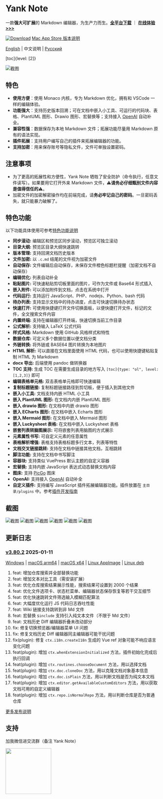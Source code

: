 # Yank Note

一款**强大可扩展**的 Markdown 编辑器，为生产力而生。**[全平台下载](https://github.com/purocean/yn/releases)** ｜ **[在线体验>>>](https://demo.yank-note.com/)**

[![Download](./help/mas_en.svg?.inline)](https://apps.apple.com/cn/app/yank-note/id1551528618) [Mac App Store 版本说明](https://github.com/purocean/yn/issues/65#issuecomment-1065799677)

[English](./README.md) | 中文说明 | [Русский](./README_RU.md)

[toc]{level: [2]}

![截图](./help/1_ZH-CN.png)

## 特色

- **使用方便**：使用 Monaco 内核，专为 Markdown 优化，拥有和 VSCode 一样的编辑体验。
- **功能强大**：支持历史版本回溯；可在文档中嵌入小工具、可运行的代码块、表格、PlantUML 图形、Drawio 图形、宏替换等；支持接入 [OpenAI](https://openai.com) 自动补全。
- **兼容性强**：数据保存为本地 Markdown 文件；拓展功能尽量用 Markdown 原有的语法实现。
- **插件拓展**：支持用户编写自己的插件来拓展编辑器的功能。
- **支持加密**：用来保存账号等隐私文件，文件可单独设置密码。

## 注意事项

- 为了更高的拓展性和方便性，Yank Note 牺牲了安全防护（命令执行，任意文件读写）。如果要用它打开外来 Markdown 文件，⚠️**请务必仔细甄别文件内容是值得信任的**⚠️。
- 加密文件的加密解密操作均在前端完成，请**务必牢记自己的密码**。一旦密码丢失，就只能暴力破解了。

## 特色功能

以下功能具体使用可参考[特色功能说明](./help/FEATURES_ZH-CN.md)

- **同步滚动:** 编辑区和预览区同步滚动，预览区可独立滚动
- **目录大纲:** 预览区目录大纲快速跳转
- **版本管理:** 支持回溯文档历史版本
- **文件加密:** 以 `.c.md` 结尾的文件视为加密文件
- **自动保存:** 文件编辑后自动保存，未保存文件橙色标题栏提醒（加密文档不自动保存）
- **编辑优化:** 列表自动补全
- **粘贴图片:** 可快速粘贴剪切板里面的图片，可作为文件或 Base64 形式插入
- **嵌入附件:** 可以添加附件到文档，点击在系统中打开
- **代码运行:** 支持运行 JavaScript、PHP、nodejs、Python、bash 代码
- **待办列表:** 支持显示文档中的待办进度，点击可快速切换待办状态
- **快速打开:** 可使用快捷键打开文件切换面板，以便快捷打开文件，标记的文件，全文搜索文件内容
- **内置终端:** 支持在编辑器打开终端，快速切换当前工作目录
- **公式解析:** 支持输入 LaTeX 公式代码
- **样式风格:** Markdown 使用 GitHub 风格样式和特性
- **数据仓库:** 可定义多个数据位置以便文档分类
- **外链转换:** 将外链或 BASE64 图片转换为本地图片
- **HTML 解析:** 可以直接在文档里面使用 HTML 代码，也可以使用快捷键粘贴复制 HTML 为 Markdown
- **docx 导出:** 后端使用 pandoc 做转换器
- **TOC 支持:** 生成 TOC 在需要生成目录的地方写入 `[toc]{type: "ol", level: [1,2,3]}` 即可
- **编辑表格单元格:** 双击表格单元格即可快速编辑
- **复制标题链接:** 复制标题链接路径到剪切板，便于插入到其他文件
- **嵌入小工具:** 文档支持内嵌 HTML 小工具
- **嵌入 PlantUML 图形:** 在文档内内嵌 PlantUML 图形
- **嵌入 drawio 图形:** 在文档中内嵌 drawio 图形
- **嵌入 ECharts 图形:** 在文档中嵌入 Echarts 图形
- **嵌入 Mermaid 图形:** 在文档中嵌入 Mermaid 图形
- **嵌入 Luckysheet 表格:** 在文档中嵌入 Luckysheet 表格
- **嵌套列表转脑图展示:** 可将嵌套列表用脑图的方式展示
- **元素属性书写:** 可自定义元素的任意属性
- **表格解析增强:** 表格支持表格标题多行文本，列表等特性
- **文档交叉链接跳转:** 支持在文档中链接其他文档，互相跳转
- **脚注功能:** 支持在文档中书写脚注
- **容器块:** 支持类似 VuePress 默认主题的自定义容器
- **宏替换:** 支持内嵌 JavaScript 表达式动态替换文档内容
- **图床:** 支持 [PicGo](https://picgo.github.io/PicGo-Doc/) 图床
- **OpenAI:** 支持接入 [OpenAI](https://openai.com) 自动补全
- **自定义插件:** 支持编写 JavaScript 插件拓展编辑器功能。插件放置在 `主目录/plugins` 中。参考[插件开发指南](./help/PLUGIN_ZH-CN.md)

## 截图

![截图](./help/6_ZH-CN.png)
![截图](./help/7_ZH-CN.png)
![截图](./help/2_ZH-CN.png)
![截图](./help/3_ZH-CN.png)
![截图](./help/4_ZH-CN.png)
![截图](./help/5_ZH-CN.png)

## 更新日志

### [v3.80.2](https://github.com/purocean/yn/releases/tag/v3.80.2) 2025-01-11

[Windows](https://github.com/purocean/yn/releases/download/v3.80.2/Yank-Note-win-x64-3.80.2.exe) | [macOS arm64](https://github.com/purocean/yn/releases/download/v3.80.2/Yank-Note-mac-arm64-3.80.2.dmg) | [macOS x64](https://github.com/purocean/yn/releases/download/v3.80.2/Yank-Note-mac-x64-3.80.2.dmg) | [Linux AppImage](https://github.com/purocean/yn/releases/download/v3.80.2/Yank-Note-linux-x86_64-3.80.2.AppImage) | [Linux deb](https://github.com/purocean/yn/releases/download/v3.80.2/Yank-Note-linux-amd64-3.80.2.deb)

1. feat: 增加仓库搜索并全部替换功能
2. feat: 增加文本对比工具（需安装扩展）
3. feat: 优化仓库搜索结果展示性能，搜索结果可设置到 2000 个结果
4. feat: 优化文件选项卡、状态栏菜单、编辑器状态保存恢复等若干交互细节
5. feat: 优化快速跳转文件筛选输入模糊匹配算法
6. feat: 大幅度优化运行 JS 代码日志吞吐性能
7. feat: Wiki 链接支持跳转到非 Md 文件
8. feat: 宏替换 `$include` 支持引入纯文本文件（不限于 Md 文件）
9. feat: 文档历史 Diff 编辑器折叠未改动部分
10. fix: 修复切换预览器/编辑器菜单 UI 问题
11. fix: 修复文档历史 Diff 编辑器同主编辑器可能干扰问题
12. fix(plugin): 修复 `ctx.i18n.createI18n` 生成的 Vue ref 对象可能不响应语言变化问题
13. feat(plugin): 增加 `ctx.whenExtensionInitialized` 方法，插件初始化完成后执行回调
14. feat(plugin): 增加 `ctx.routines.chooseDocument` 方法，用以选择文档
15. feat(plugin): 增加 `ctx.doc.cloneDoc` 方法，用以克隆文档对象基本信息
16. feat(plugin): 增加 `ctx.doc.isPlain` 方法，用以判断文档是否为纯文本文档
17. feat(plugin): 增加 `ctx.editor.getAvailableCustomEditors` 方法，用以获取文档可用的自定义编辑器
18. feat(plugin): 增加 `ctx.repo.isNormalRepo` 方法，用以判断仓库是否为普通仓库

[更多发布说明](https://github.com/purocean/yn/releases)

## 支持

加我微信进交流群（备注 Yank Note）

<img src="./help/qrcode-wechat.jpg" width="150">
